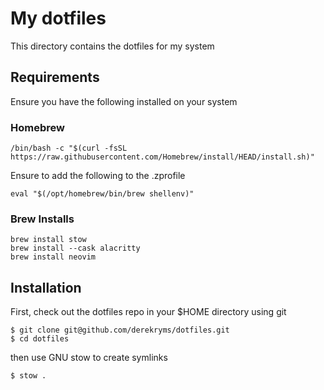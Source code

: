 # My dotfiles

This directory contains the dotfiles for my system

## Requirements

Ensure you have the following installed on your system

### Homebrew

```
/bin/bash -c "$(curl -fsSL https://raw.githubusercontent.com/Homebrew/install/HEAD/install.sh)"
```

Ensure to add the following to the .zprofile

```
eval "$(/opt/homebrew/bin/brew shellenv)"
```

### Brew Installs

```
brew install stow
brew install --cask alacritty
brew install neovim
```

## Installation

First, check out the dotfiles repo in your $HOME directory using git

```
$ git clone git@github.com/derekryms/dotfiles.git
$ cd dotfiles
```

then use GNU stow to create symlinks

```
$ stow .
```

